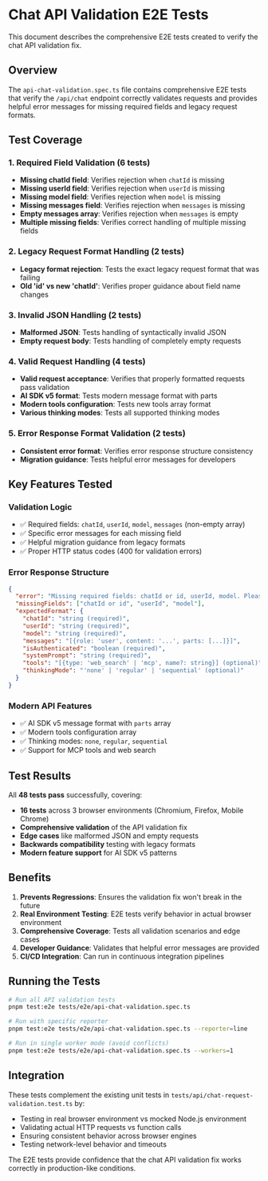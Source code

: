 # Chat API Validation E2E Tests

This document describes the comprehensive E2E tests created to verify the chat API validation fix.

## Overview

The `api-chat-validation.spec.ts` file contains comprehensive E2E tests that verify the `/api/chat` endpoint correctly validates requests and provides helpful error messages for missing required fields and legacy request formats.

## Test Coverage

### 1. Required Field Validation (6 tests)
- **Missing chatId field**: Verifies rejection when `chatId` is missing
- **Missing userId field**: Verifies rejection when `userId` is missing
- **Missing model field**: Verifies rejection when `model` is missing
- **Missing messages field**: Verifies rejection when `messages` is missing
- **Empty messages array**: Verifies rejection when `messages` is empty
- **Multiple missing fields**: Verifies correct handling of multiple missing fields

### 2. Legacy Request Format Handling (2 tests)
- **Legacy format rejection**: Tests the exact legacy request format that was failing
- **Old 'id' vs new 'chatId'**: Verifies proper guidance about field name changes

### 3. Invalid JSON Handling (2 tests)
- **Malformed JSON**: Tests handling of syntactically invalid JSON
- **Empty request body**: Tests handling of completely empty requests

### 4. Valid Request Handling (4 tests)
- **Valid request acceptance**: Verifies that properly formatted requests pass validation
- **AI SDK v5 format**: Tests modern message format with parts
- **Modern tools configuration**: Tests new tools array format
- **Various thinking modes**: Tests all supported thinking modes

### 5. Error Response Format Validation (2 tests)
- **Consistent error format**: Verifies error response structure consistency
- **Migration guidance**: Tests helpful error messages for developers

## Key Features Tested

### Validation Logic
- ✅ Required fields: `chatId`, `userId`, `model`, `messages` (non-empty array)
- ✅ Specific error messages for each missing field
- ✅ Helpful migration guidance from legacy formats
- ✅ Proper HTTP status codes (400 for validation errors)

### Error Response Structure
```json
{
  "error": "Missing required fields: chatId or id, userId, model. Please provide all required fields in the request body.",
  "missingFields": ["chatId or id", "userId", "model"],
  "expectedFormat": {
    "chatId": "string (required)",
    "userId": "string (required)",
    "model": "string (required)",
    "messages": "[{role: 'user', content: '...', parts: [...]}]",
    "isAuthenticated": "boolean (required)",
    "systemPrompt": "string (required)",
    "tools": "[{type: 'web_search' | 'mcp', name?: string}] (optional)",
    "thinkingMode": "'none' | 'regular' | 'sequential' (optional)"
  }
}
```

### Modern API Features
- ✅ AI SDK v5 message format with `parts` array
- ✅ Modern tools configuration array
- ✅ Thinking modes: `none`, `regular`, `sequential`
- ✅ Support for MCP tools and web search

## Test Results

All **48 tests pass** successfully, covering:

- **16 tests** across 3 browser environments (Chromium, Firefox, Mobile Chrome)
- **Comprehensive validation** of the API validation fix
- **Edge cases** like malformed JSON and empty requests
- **Backwards compatibility** testing with legacy formats
- **Modern feature support** for AI SDK v5 patterns

## Benefits

1. **Prevents Regressions**: Ensures the validation fix won't break in the future
2. **Real Environment Testing**: E2E tests verify behavior in actual browser environment
3. **Comprehensive Coverage**: Tests all validation scenarios and edge cases
4. **Developer Guidance**: Validates that helpful error messages are provided
5. **CI/CD Integration**: Can run in continuous integration pipelines

## Running the Tests

```bash
# Run all API validation tests
pnpm test:e2e tests/e2e/api-chat-validation.spec.ts

# Run with specific reporter
pnpm test:e2e tests/e2e/api-chat-validation.spec.ts --reporter=line

# Run in single worker mode (avoid conflicts)
pnpm test:e2e tests/e2e/api-chat-validation.spec.ts --workers=1
```

## Integration

These tests complement the existing unit tests in `tests/api/chat-request-validation.test.ts` by:
- Testing in real browser environment vs mocked Node.js environment
- Validating actual HTTP requests vs function calls
- Ensuring consistent behavior across browser engines
- Testing network-level behavior and timeouts

The E2E tests provide confidence that the chat API validation fix works correctly in production-like conditions.